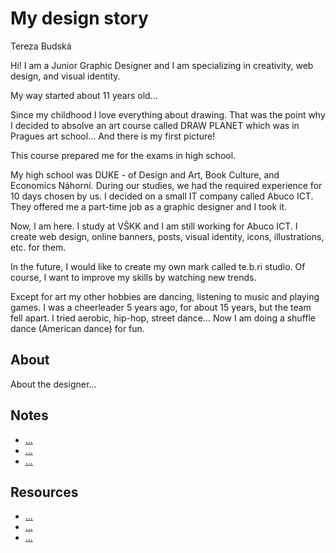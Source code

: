 #  My design story

Tereza Budská

Hi! I am a Junior Graphic Designer and I am specializing in creativity, web design, and visual identity.

My way started about 11 years old... 

Since my childhood I love everything about drawing. That was the point why I decided to absolve an art course called DRAW PLANET which was in Pragues art school... 
And there is my first picture!

This course prepared me for the exams in high school.






My high school was DUKE - of Design and Art, Book Culture, and Economics Náhorní. During our studies, we had the required experience for 10 days chosen by us. I decided on a small IT company called Abuco ICT. They offered me a part-time job as a graphic designer and I took it.

Now, I am here. I study at VŠKK and I am still working for Abuco ICT. I create web design, online banners, posts, visual identity, icons, illustrations, etc. for them.

In the future, I would like to create my own mark called te.b.ri studio. Of course, I want to improve my skills by watching new trends.

Except for art my other hobbies are dancing, listening to music and playing games. I was a cheerleader 5 years ago, for about 15 years, but the team fell apart. I tried aerobic, hip-hop, street dance… Now I am doing a shuffle dance (American dance) for fun.

<!--

Consider this structure as guidance only:

1. An introduction, give personal context, and make the reason for the title clear
   - Early inspiration and personal connection
2. Early education and inspiration, what you learned, and educate
    - How the past has influenced today, bring us up-to-date, who you are as design because of the past
3. Discuss where you are today and what you're doing
   -  Perhaps show us current inspiration, or examples of work that could benefit from your design philosophy, educate for change
4. Discuss your personal design philosophy in detail and share examples
    - Show work that supports your design story and person design philosophy, maybe work that inspires you today, and the work you're doing
5. A summary, what are the takeaways, what can the audience learn from your design story?
    - End the journey by reconnecting to where you started, the changes, the lessons learned and leave with a personal and positive message relating back to your title

-->

## About

<!-- Add revised short description about text -->

About the designer…

## Notes

<!-- Links to preparatory content: mind map, sketches, notes, etc. -->

- […](…)
- […](…)
- […](…)

## Resources

<!-- Links to resources mentioned above -->

- […](…)
- […](…)
- […](…)

